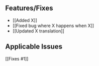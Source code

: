 ## Features/Fixes

- [[Added X]]
- [[Fixed bug where X happens when X]]
- [[Updated X translation]]

## Applicable Issues

[[Fixes #1]]

